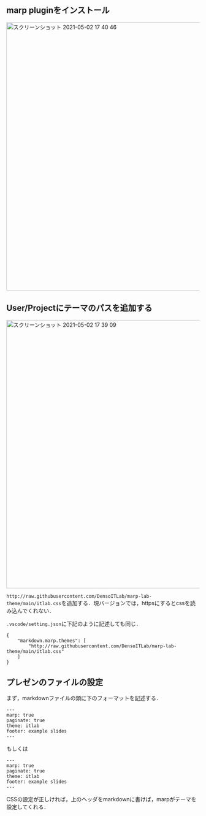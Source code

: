 ## marp pluginをインストール

<img width="700" alt="スクリーンショット 2021-05-02 17 40 46" src="https://user-images.githubusercontent.com/33768/116807321-8cfb5a80-ab6d-11eb-9350-08d01751f663.png">

## User/Projectにテーマのパスを追加する

<img width="700" alt="スクリーンショット 2021-05-02 17 39 09" src="https://user-images.githubusercontent.com/33768/116807297-5e7d7f80-ab6d-11eb-8790-5aa83135652c.png">

`http://raw.githubusercontent.com/DensoITLab/marp-lab-theme/main/itlab.css`を追加する．現バージョンでは，httpsにするとcssを読み込んでくれない．

`.vscode/setting.json`に下記のように記述しても同じ．

```
{
    "markdown.marp.themes": [
        "http://raw.githubusercontent.com/DensoITLab/marp-lab-theme/main/itlab.css"
    ]
}
```

## プレゼンのファイルの設定

まず，markdownファイルの頭に下のフォーマットを記述する．

```
---
marp: true
paginate: true
theme: itlab
footer: example slides
---
```
もしくは
```
---
marp: true
paginate: true
theme: itlab
footer: example slides
---
```

CSSの設定が正しければ，上のヘッダをmarkdownに書けば，marpがテーマを設定してくれる．
